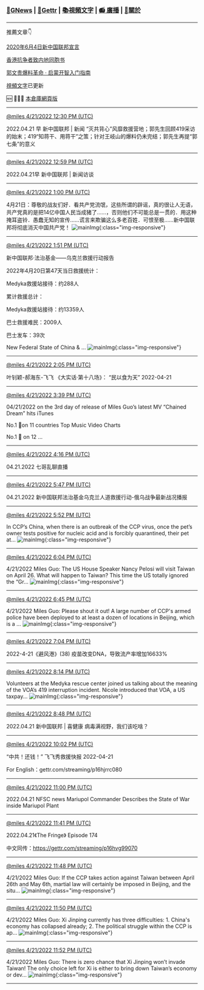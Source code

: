 ﻿###  [:newspaper:GNews](/README.md) | [:statue_of_liberty:Gettr](/content/gettr/README.md) | [:books:視頻文字](/content/README.md) | [:radio: 廣播](/content/docs/g-radio/README.md) | [:pray:關於](https://github.com/ourhimalayas/home/tree/main/about)
---

推薦文章:point_down:

[2020年6月4日新中国联邦宣言](/content/docs/declaration-of-the-New-Federal-State-of-China/README.md)

[香港抗争者致内地同胞书](/master/2019/08/a_letter_from_the_hong_kong_people.md)

[郭文贵爆料革命 · 启蒙开智入门指南](https://github.com/Pangu2020together/guo-whistleblowing-revolution)

[視頻文字](/content/README.md)已更新

:new: :tada::tada::tada: [本倉庫網頁版](https://ourhimalayas.github.io/)

---

[@miles 4/21/2022 12:30 PM (UTC)](/content/gettr/p16d6qicf0c.md)

2022.04.21 早 新中国联邦 | 新闻 “灭共背心”风靡救援营地；郭先生回顾419采访的始末；419“知蒋干、用蒋干”之策；针对王岐山的爆料仍未完结；郭先生再提“郭七条”的意义

---

[@miles 4/21/2022 12:59 PM (UTC)](/content/gettr/p16d6qo0a1e.md)

2022.04.21早  新中国联邦 | 新闻访谈

---

[@miles 4/21/2022 1:00 PM (UTC)](/content/gettr/p16da6idf77.md)

4月21日：尊敬的战友们好．看共产党流氓，这些所谓的辟谣，真的很让人无语，共产党真的是把14亿中国人民当成猪了……，否则他们不可能总是一贯的．用这种掩耳盗铃．愚蠢无知的宣传……谎言来欺骗这么多老百姓．可恨至极……新中国联邦将彻底消灭中国共产党！
![mainImg](imageMd){:class="img-responsive"}

---

[@miles 4/21/2022 1:51 PM (UTC)](/content/gettr/p16djui4f94.md)

新中国联邦·法治基金——乌克兰救援行动报告



2022年4月20日第47天当日救援统计：

Medyka救援站接待：约288人



累计救援总计：

Medyka救援站接待：约13359人

巴士救援难民：2009人

巴士发车：39次



New Federal State of China & ...
![mainImg](imageMd){:class="img-responsive"}

---

[@miles 4/21/2022 2:05 PM (UTC)](/content/gettr/p16d6tqb4cd.md)

叶钊颖-郝海东-飞飞 《大实话·第十八场》： “民以食为天”   2022-04-21

---

[@miles 4/21/2022 3:39 PM (UTC)](/content/gettr/p16dtb4799e.md)

04/21/2022 on the 3rd day of release of Miles Guo’s latest MV “Chained Dream” hits iTunes 

No.1 🥇on 11 countries Top Music Video Charts 

No.1 🥇 on 12 ...

---

[@miles 4/21/2022 4:16 PM (UTC)](/content/gettr/p16cfisc410.md)

04.21.2022 七哥乱聊直播

---

[@miles 4/21/2022 5:47 PM (UTC)](/content/gettr/p16d6x871a2.md)

04.21.2022 新中国联邦法治基金乌克兰人道救援行动-俄乌战争最新战况播报

---

[@miles 4/21/2022 5:52 PM (UTC)](/content/gettr/p16fjj24340.md)

In CCP’s China, when there is an outbreak of the CCP virus, once the pet’s owner tests positive for nucleic acid and is forcibly quarantined, their pet at...
![mainImg](imageMd){:class="img-responsive"}

---

[@miles 4/21/2022 6:04 PM (UTC)](/content/gettr/p16f8xf7fa5.md)

4/21/2022 Miles Guo: The US House Speaker Nancy Pelosi will visit Taiwan on April 26. What will happen to Taiwan? This time the US totally ignored the “Gr...
![mainImg](imageMd){:class="img-responsive"}

---

[@miles 4/21/2022 6:45 PM (UTC)](/content/gettr/p16g4d9efd7.md)

4/21/2022 Miles Guo: Please shout it out! A large number of CCP's armed police have been deployed to at least a dozen of locations in Beijing, which is a ...
![mainImg](imageMd){:class="img-responsive"}

---

[@miles 4/21/2022 7:04 PM (UTC)](/content/gettr/p16d6s88557.md)

2022-4-21《避风港》(38) 疫苗改变DNA，导致流产率增加16633%

---

[@miles 4/21/2022 8:14 PM (UTC)](/content/gettr/p16gho308eb.md)

Volunteers at the Medyka rescue center joined us talking about the meaning of the VOA’s 419 interruption incident. Nicole introduced that VOA, a US taxpay...
![mainImg](imageMd){:class="img-responsive"}

---

[@miles 4/21/2022 8:48 PM (UTC)](/content/gettr/p16h4683498.md)

2022.04.21  新中国联邦 | 喜健康   病毒满视野，我们该吃啥？

---

[@miles 4/21/2022 10:02 PM (UTC)](/content/gettr/p16hbzld9b6.md)

“中共！还钱！” 飞飞秀救援快报 2022-04-21

For English：gettr.com/streaming/p16hjrrc080

---

[@miles 4/21/2022 11:00 PM (UTC)](/content/gettr/p16i3tg3d70.md)

2022.04.21 NFSC news  Mariupol Commander Describes the State of War inside Mariupol Plant

---

[@miles 4/21/2022 11:41 PM (UTC)](/content/gettr/p16htu906d6.md)

2022.04.21《The Fringe》 Episode 174

中文同传：https://gettr.com/streaming/p16hvg99070

---

[@miles 4/21/2022 11:48 PM (UTC)](/content/gettr/p16i70a7d66.md)

4/21/2022 Miles Guo: If the CCP takes action against Taiwan between April 26th and May 6th, martial law will certainly be imposed in Beijing, and the situ...
![mainImg](imageMd){:class="img-responsive"}

---

[@miles 4/21/2022 11:50 PM (UTC)](/content/gettr/p16i9ow6828.md)

4/21/2022 Miles Guo: Xi Jinping currently has three difficulties: 1. China's economy has collapsed already; 2. The political struggle within the CCP is ap...
![mainImg](imageMd){:class="img-responsive"}

---

[@miles 4/21/2022 11:52 PM (UTC)](/content/gettr/p16iabd492b.md)

4/21/2022 Miles Guo: There is zero chance that Xi Jinping won’t invade Taiwan! The only choice left for Xi is either to bring down Taiwan’s economy or dev...
![mainImg](imageMd){:class="img-responsive"}

---

